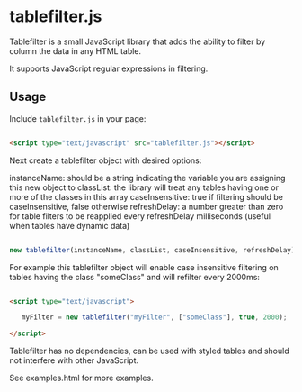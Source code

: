 # tablefilter.js

Tablefilter is a small JavaScript library that adds the ability to filter by column the data in any HTML table.



It supports JavaScript regular expressions in filtering.



## Usage



Include `tablefilter.js` in your page:



```html

<script type="text/javascript" src="tablefilter.js"></script>

```



Next create a tablefilter object with desired options:

instanceName: should be a string indicating the variable you are assigning this new object to
classList: the library will treat any tables having one or more of the classes in this array
caseInsensitive: true if filtering should be caseInsensitive, false otherwise
refreshDelay: a number greater than zero for table filters to be reapplied every refreshDelay milliseconds (useful when tables have dynamic data)

```javascript

new tablefilter(instanceName, classList, caseInsensitive, refreshDelay);

```



For example this tablefilter object will enable case insensitive filtering on tables having the class "someClass" and will refilter every 2000ms:



```html

<script type="text/javascript">

   myFilter = new tablefilter("myFilter", ["someClass"], true, 2000);

</script>

```



Tablefilter has no dependencies, can be used with styled tables and should not interfere with other JavaScript.



See examples.html for more examples.
